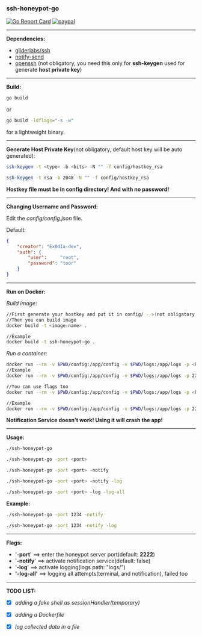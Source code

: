 ### ssh-honeypot-go

[![Go Report Card](https://goreportcard.com/badge/github.com/Ex0dIa-dev/ssh-honeypot-go)](https://goreportcard.com/report/github.com/Ex0dIa-dev/ssh-honeypot-go)
[![paypal](https://www.paypalobjects.com/en_US/i/btn/btn_donateCC_LG.gif)](https://www.paypal.com/donate?hosted_button_id=Z93ULXU3H2TQC)
*****

**Dependencies:**

- [gliderlabs/ssh](https://github.com/gliderlabs/ssh)
- [notify-send](https://man.cx/notify-send)
- [openssh](https://www.openssh.com/) (not obligatory, you need this only for **ssh-keygen** used for generate **host private key**)

****

**Build:**

```bash
go build
```

or 

```bash
go build -ldflags="-s -w"
```

for a lightweight binary.

****

**Generate Host Private Key**(not obligatory, default host key will be auto generated):

```bash
ssh-keygen -t <type> -b <bits> -N "" -f config/hostkey_rsa
```

```bash
ssh-keygen -t rsa -b 2048 -N "" -f config/hostkey_rsa
```

**Hostkey file must be in config directory! And with no password!**

****

**Changing Username and Password:**

Edit the *config/config.json* file.

Default:

```json
{
	"creator": "Ex0dIa-dev",
	"auth": {
		"user":     "root",
		"password": "toor"
	}
}
```

****

**Run on Docker:**

*Build image:*

```bash
//First generate your hostkey and put it in config/ -->(not obligatory,will be auto-generated)
//Then you can build image
docker build -t <image-name> .

//Example
docker build -t ssh-honeypot-go .
```

*Run a container:*

```bash
docker run --rm -v $PWD/config:/app/config -v $PWD/logs:/app/logs -p <host_port>:<honeypot_port> <image_name>
//Example
docker run --rm -v $PWD/config:/app/config -v $PWD/logs:/app/logs -p 22:2222 ssh-honeypot-go

//You can use flags too
docker run --rm -v $PWD/config:/app/config -v $PWD/logs:/app/logs -p <host_port>:<honeypot_port> <image_name> -port <honeypot_port> -log

//Example
docker run --rm -v $PWD/config:/app/config -v $PWD/logs:/app/logs -p 22:1234 ssh-honeypot-go -port 1234 -log
```

**Notification Service doesn't work! Using it will crash the app!**

****

**Usage:**

```bash
./ssh-honeypot-go
```

```bash
./ssh-honeypot-go -port <port>
```

```bash
./ssh-honeypot-go -port <port> -notify
```

```bash
./ssh-honeypot-go -port <port> -notify -log
```

```bash
./ssh-honeypot-go -port <port> -log -log-all
```

**Example:**

```bash
./ssh-honeypot-go -port 1234 -notify
```

```bash
./ssh-honeypot-go -port 1234 -notify -log
```

****

**Flags:**

- '**-port**' ==> enter the honeypot server port(default: **2222**)
- '**-notify**' ==> activate notification service(default: false)
- '**-log**' ==> activate logging(logs path: "logs/")
- **'-log-all'** ==> logging all attempts(terminal, and notification), failed too

****

**TODO LIST:**

- [x] *adding a fake shell as sessionHandler(temporary)*
- [x] *adding a Dockerfile*
- [x] *log collected data in a file*

